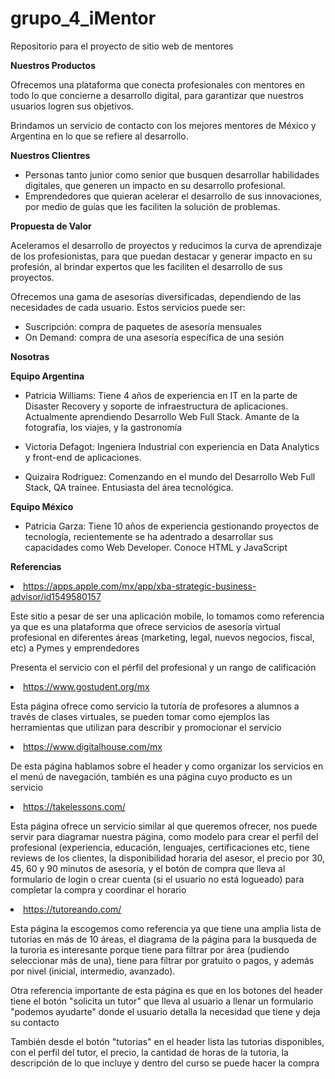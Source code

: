 # grupo_4_iMentor
Repositorio para el proyecto de sitio web de mentores

<b>Nuestros Productos </b>
<p>Ofrecemos una plataforma que conecta profesionales con mentores en todo lo que concierne a desarrollo digital, para garantizar que nuestros usuarios logren sus objetivos.</p> 
<p>Brindamos un servicio de contacto con los mejores mentores de México y Argentina en lo que se refiere al desarrollo.</p> 


<b>Nuestros Clientres</b>

<ul><li>Personas tanto junior como senior que busquen desarrollar habilidades digitales, que generen un impacto en su desarrollo profesional.</li>
<li>Emprendedores que quieran acelerar el desarrollo de sus innovaciones, por medio de guías que les faciliten la solución de problemas.</li> </ul>

<b>Propuesta de Valor</b>

<p>Aceleramos el desarrollo de proyectos y reducimos la curva de aprendizaje de los profesionistas, para que puedan destacar y generar impacto en su profesión, al brindar expertos que les faciliten el desarrollo de sus proyectos.</p>

<p>Ofrecemos una gama de asesorías diversificadas, dependiendo de las necesidades de cada usuario. Estos servicios puede ser: </p>

<ul><li>Suscripción: compra de paquetes de asesoría mensuales</li>
<li>On Demand: compra de una asesoría específica de una sesión</li> </ul>

<b>Nosotras</b>

<b><p>Equipo Argentina </p> </b>
<ul><li>Patricia Williams: Tiene 4 años de experiencia en IT en la parte de Disaster Recovery y soporte de infraestructura de aplicaciones. 
Actualmente aprendiendo Desarrollo Web Full Stack. Amante de la fotografía, los viajes, y la gastronomía </li></ul>

<ul><li>Victoria Defagot: Ingeniera Industrial con experiencia en Data Analytics y front-end de aplicaciones.</li></ul>
 
<ul><li>Quizaira Rodriguez: Comenzando en el mundo del Desarrollo Web Full Stack, QA trainee. Entusiasta del área tecnológica. </li></ul>
 
<b><p>Equipo México </p> </b>
<ul><li>Patricia Garza: Tiene 10 años de experiencia gestionando proyectos de tecnología, recientemente se ha adentrado a desarrollar sus capacidades como Web Developer. Conoce HTML y JavaScript </li></ul>
 
 <b>Referencias</b>
 
 <a><li> https://apps.apple.com/mx/app/xba-strategic-business-advisor/id1549580157 </li></a>
 <p>Este sitio a pesar de ser una aplicación mobile, lo tomamos como referencia ya que es una plataforma que ofrece servicios de asesoría virtual profesional en diferentes áreas (marketing, legal, nuevos negocios, fiscal, etc) a Pymes y emprendedores </p> </b>
 <p>Presenta el servicio con el pérfil del profesional y un rango de calificación</p>
 
 <a><li> https://www.gostudent.org/mx </li></a>
 <p>Esta página ofrece como servicio la tutoría de profesores a alumnos a través de clases virtuales, se pueden tomar como ejemplos las herramientas que utilizan para describir y promocionar el servicio </p> </b>
 
 <a><li> https://www.digitalhouse.com/mx </li></a>
 <p>De esta página hablamos sobre el header y como organizar los servicios en el menú de navegación, también es una página cuyo producto es un servicio</p> </b>
 
 <a><li> https://takelessons.com/ </li></a>
 <p>Esta página ofrece un servicio similar al que queremos ofrecer, nos puede servir para diagramar nuestra página, como modelo para crear el perfil del profesional (experiencia, educación, lenguajes, certificaciones etc, tiene reviews de los clientes, la disponibilidad horaria del asesor, el precio por 30, 45, 60 y 90 minutos de asesoría, y el botón de compra que lleva al formulario de login o crear cuenta (si el usuario no está logueado) para completar la compra y coordinar el horario </p> </b>
 
 <a><li> https://tutoreando.com/ </li></a>
 <p>Esta página la escogemos como referencia ya que tiene una amplia lista de tutorias en más de 10 áreas, el diagrama de la página para la busqueda de la turoria es interesante porque tiene para filtrar por área (pudiendo seleccionar más de una), tiene para filtrar por gratuito o pagos, y además por nivel (inicial, intermedio, avanzado). </p> </b>
 
  <p>Otra referencia importante de esta página es que en los botones del header tiene el botón "solicita un tutor" que lleva al usuario a llenar un formulario "podemos ayudarte" donde el usuario detalla la necesidad que tiene y deja su contacto</p> </b>
  
   <p>También desde el botón "tutorias" en el header lista las tutorias disponibles, con el perfil del tutor, el precio, la cantidad de horas de la tutoria, la descripción de lo que incluye y dentro del curso se puede hacer la compra</p> </b>

